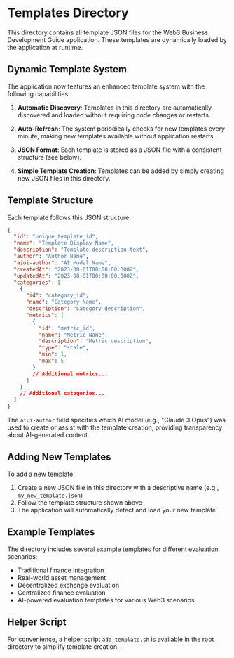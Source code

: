 # Templates Directory

This directory contains all template JSON files for the Web3 Business Development Guide application. These templates are dynamically loaded by the application at runtime.

## Dynamic Template System

The application now features an enhanced template system with the following capabilities:

1. **Automatic Discovery**: Templates in this directory are automatically discovered and loaded without requiring code changes or restarts.

2. **Auto-Refresh**: The system periodically checks for new templates every minute, making new templates available without application restarts.

3. **JSON Format**: Each template is stored as a JSON file with a consistent structure (see below).

4. **Simple Template Creation**: Templates can be added by simply creating new JSON files in this directory.

## Template Structure

Each template follows this JSON structure:
```json
{
  "id": "unique_template_id",
  "name": "Template Display Name",
  "description": "Template description text",
  "author": "Author Name",
  "aiui-author": "AI Model Name",
  "createdAt": "2023-08-01T00:00:00.000Z",
  "updatedAt": "2023-08-01T00:00:00.000Z",
  "categories": [
    {
      "id": "category_id",
      "name": "Category Name",
      "description": "Category description",
      "metrics": [
        {
          "id": "metric_id",
          "name": "Metric Name",
          "description": "Metric description",
          "type": "scale",
          "min": 1,
          "max": 5
        }
        // Additional metrics...
      ]
    }
    // Additional categories...
  ]
}
```

The `aiui-author` field specifies which AI model (e.g., "Claude 3 Opus") was used to create or assist with the template creation, providing transparency about AI-generated content.

## Adding New Templates

To add a new template:

1. Create a new JSON file in this directory with a descriptive name (e.g., `my_new_template.json`)
2. Follow the template structure shown above
3. The application will automatically detect and load your new template

## Example Templates

The directory includes several example templates for different evaluation scenarios:
- Traditional finance integration
- Real-world asset management
- Decentralized exchange evaluation
- Centralized finance evaluation
- AI-powered evaluation templates for various Web3 scenarios

## Helper Script

For convenience, a helper script `add_template.sh` is available in the root directory to simplify template creation. 